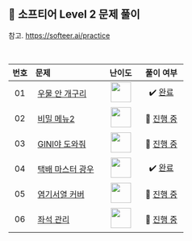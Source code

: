 ## 📂 소프티어 Level 2 문제 풀이

참고. https://softeer.ai/practice

<br>

| **번호** | **문제** | **난이도** | **풀이 여부** |
|:--------:|:--------|:----------:|:-----------:|
| 01 | &nbsp;[우물 안 개구리](https://softeer.ai/practice/6289)&nbsp;&nbsp; | &nbsp;&nbsp;<img src="https://github.com/yuuforest/Baekjoon/assets/97596022/c7f8a4e9-a290-4755-9d06-34f2b805483c" width="40"/>&nbsp;&nbsp; | &nbsp;✔️ [완료](https://github.com/yuuforest/Baekjoon/blob/main/%EC%86%8C%ED%94%84%ED%8B%B0%EC%96%B4/Level%203/%EC%9A%B0%EB%AC%BC%20%EC%95%88%20%EA%B0%9C%EA%B5%AC%EB%A6%AC.py)&nbsp; |
| 02 | &nbsp;[비밀 메뉴2](https://softeer.ai/practice/6259)&nbsp;&nbsp; | &nbsp;&nbsp;<img src="https://github.com/yuuforest/Baekjoon/assets/97596022/c7f8a4e9-a290-4755-9d06-34f2b805483c" width="40"/>&nbsp;&nbsp; | &nbsp;💬 [진행 중](https://github.com/yuuforest/Baekjoon/blob/main/%EC%86%8C%ED%94%84%ED%8B%B0%EC%96%B4/Level%203/%EB%B9%84%EB%B0%80%20%EB%A9%94%EB%89%B42.py)&nbsp; |
| 03 | &nbsp;[GINI야 도와줘](https://softeer.ai/practice/6271)&nbsp;&nbsp; | &nbsp;&nbsp;<img src="https://github.com/yuuforest/Baekjoon/assets/97596022/c7f8a4e9-a290-4755-9d06-34f2b805483c" width="40"/>&nbsp;&nbsp; | &nbsp;💬 [진행 중](https://github.com/yuuforest/Baekjoon/blob/main/%EC%86%8C%ED%94%84%ED%8B%B0%EC%96%B4/Level%203/GINI%EC%95%BC%20%EB%8F%84%EC%99%80%EC%A4%98.py)&nbsp; |
| 04 | &nbsp;[택배 마스터 광우](https://softeer.ai/practice/6273)&nbsp;&nbsp; | &nbsp;&nbsp;<img src="https://github.com/yuuforest/Baekjoon/assets/97596022/c7f8a4e9-a290-4755-9d06-34f2b805483c" width="40"/>&nbsp;&nbsp; | &nbsp;✔️ [완료](https://github.com/yuuforest/Baekjoon/blob/main/%EC%86%8C%ED%94%84%ED%8B%B0%EC%96%B4/Level%203/%ED%83%9D%EB%B0%B0%20%EB%A7%88%EC%8A%A4%ED%84%B0%20%EA%B4%91%EC%9A%B0.py)&nbsp; |
| 05 | &nbsp;[염기서열 커버](https://softeer.ai/practice/6249)&nbsp;&nbsp; | &nbsp;&nbsp;<img src="https://github.com/yuuforest/Baekjoon/assets/97596022/c7f8a4e9-a290-4755-9d06-34f2b805483c" width="40"/>&nbsp;&nbsp; | &nbsp;💬 [진행 중](https://github.com/yuuforest/Baekjoon/blob/main/%EC%86%8C%ED%94%84%ED%8B%B0%EC%96%B4/Level%203/%EC%97%BC%EA%B8%B0%EC%84%9C%EC%97%B4%20%EC%BB%A4%EB%B2%84.py)&nbsp; |
| 06 | &nbsp;[좌석 관리](https://softeer.ai/practice/6267)&nbsp;&nbsp; | &nbsp;&nbsp;<img src="https://github.com/yuuforest/Baekjoon/assets/97596022/c7f8a4e9-a290-4755-9d06-34f2b805483c" width="40"/>&nbsp;&nbsp; | &nbsp;💬 [진행 중](https://github.com/yuuforest/Baekjoon/blob/main/%EC%86%8C%ED%94%84%ED%8B%B0%EC%96%B4/Level%203/%EC%A2%8C%EC%84%9D%20%EA%B4%80%EB%A6%AC.py)&nbsp; |


